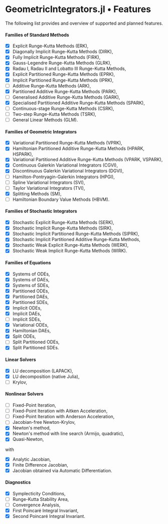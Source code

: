 
# GeometricIntegrators.jl • Features

The following list provides and overview of supported and planned features.

#### Families of Standard Methods

- [x] Explicit Runge-Kutta Methods (ERK),
- [x] Diagonally Implicit Runge-Kutta Methods (DIRK),
- [x] Fully Implicit Runge-Kutta Methods (FIRK),
- [x] Gauss-Legendre Runge-Kutta Methods (GLRK),
- [x] Radau I, Radau II and Lobatto III Runge-Kutta Methods,
- [x] Explicit Partitioned Runge-Kutta Methods (EPRK),
- [x] Implicit Partitioned Runge-Kutta Methods (IPRK),
- [ ] Additive Runge-Kutta Methods (ARK),
- [x] Partitioned Additive Runge-Kutta Methods (PARK),
- [ ] Generalised Additive Runge-Kutta Methods (GARK),
- [x] Specialised Partitioned Additive Runge-Kutta Methods (SPARK),
- [ ] Continuous-stage Runge-Kutta Methods (CSRK),
- [ ] Two-step Runge-Kutta Methods (TSRK),
- [ ] General Linear Methods (GLM).

#### Families of Geometric Integrators

- [x] Variational Partitioned Runge-Kutta Methods (VPRK),
- [x] Hamiltonian Partitioned Additive Runge-Kutta Methods (HPARK, HSPARK),
- [x] Variational Partitioned Additive Runge-Kutta Methods (VPARK, VSPARK),
- [x] Continuous Galerkin Variational Integrators (CGVI),
- [x] Discontinuous Galerkin Variational Integrators (DGVI),
- [ ] Hamilton-Pontryagin-Galerkin Integrators (HPGI),
- [ ] Spline Variational Integrators (SVI),
- [ ] Taylor Variational Integrators (TVI),
- [x] Splitting Methods (SM),
- [ ] Hamiltonian Boundary Value Methods (HBVM).

#### Families of Stochastic Integrators

- [x] Stochastic Explicit Runge-Kutta Methods (SERK),
- [x] Stochastic Implicit Runge-Kutta Methods (SIRK),
- [x] Stochastic Implicit Partitioned Runge-Kutta Methods (SIPRK),
- [x] Stochastic Implicit Partitioned Additive Runge-Kutta Methods,
- [x] Stochastic Weak Explicit Runge-Kutta Methods (WERK),
- [x] Stochastic Weak Implicit Runge-Kutta Methods (WIRK).

#### Families of Equations

- [x] Systems of ODEs,
- [x] Systems of DAEs,
- [x] Systems of SDEs,
- [x] Partitioned ODEs,
- [x] Partitioned DAEs,
- [x] Partitioned SDEs,
- [x] Implicit ODEs,
- [x] Implicit DAEs,
- [ ] Implicit SDEs,
- [x] Variational ODEs,
- [x] Hamiltonian DAEs,
- [x] Split ODEs,
- [ ] Split Partitioned ODEs,
- [x] Split Partitioned SDEs.

#### Linear Solvers

- [x] LU decomposition (LAPACK),
- [x] LU decomposition (native Julia),
- [ ] Krylov,

#### Nonlinear Solvers

- [ ] Fixed-Point Iteration,
- [ ] Fixed-Point Iteration with Aitken Acceleration,
- [ ] Fixed-Point Iteration with Anderson Acceleration,
- [ ] Jacobian-free Newton-Krylov,
- [x] Newton's method,
- [x] Newton's method with line search (Armijo, quadratic),
- [x] Quasi-Newton,

with

- [x] Analytic Jacobian,
- [x] Finite Difference Jacobian,
- [x] Jacobian obtained via Automatic Differentiation.

#### Diagnostics

- [x] Symplecticity Conditions,
- [ ] Runge-Kutta Stability Area,
- [ ] Convergence Analysis,
- [x] First Poincaré Integral Invariant,
- [x] Second Poincaré Integral Invariant.
